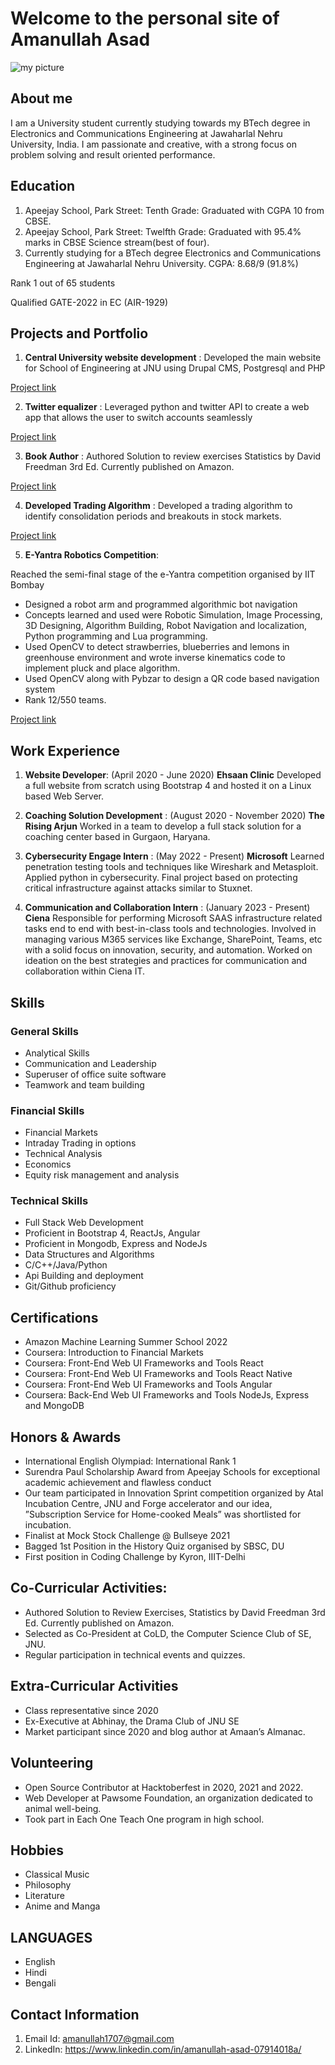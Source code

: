 # Welcome to the personal site of Amanullah Asad

![my picture](/assets/profilepicturesuit.jpeg)

## About me

I am a University student currently studying towards my BTech degree in Electronics and Communications Engineering at Jawaharlal Nehru University, India. I am passionate and creative, with a strong focus on problem solving and result oriented performance. 

## Education

1. Apeejay School, Park Street: Tenth Grade: Graduated with CGPA 10 from CBSE. 
2. Apeejay School, Park Street: Twelfth Grade: Graduated with 95.4% marks in CBSE Science stream(best of four).
3. Currently studying for a BTech degree Electronics and Communications Engineering at Jawaharlal Nehru University.
CGPA: 8.68/9 (91.8%)

Rank 1 out of 65 students

Qualified GATE-2022 in EC (AIR-1929)


## Projects and Portfolio

1. **Central University website development** : Developed the main website for School of Engineering at JNU using Drupal
CMS, Postgresql and PHP

[Project link](http://soe.jnu.ac.in/)

2. **Twitter equalizer** : Leveraged python and twitter API to create a web app that allows the user to
switch accounts seamlessly

[Project link](https://colab.research.google.com/drive/1YgsnDbAeVKezhCyrqlaGKBBGgSbeUlQJ?usp=sharing)

3. **Book Author** : Authored Solution to review exercises Statistics by David Freedman 3rd Ed.
Currently published on Amazon.

[Project link](https://www.amazon.in/Solution-review-exercises-Statistics-Freedman-ebook/dp/B08DNSTHLD)

4. **Developed Trading Algorithm** : Developed a trading algorithm to identify consolidation periods and
breakouts in stock markets.

[Project link](https://github.com/AmaaniGoose/FinanceProject) 

5. **E-Yantra Robotics Competition**: 

Reached the semi-final stage of the e-Yantra competition organised by IIT Bombay
-  Designed a robot arm and programmed algorithmic bot navigation
-  Concepts learned and used were Robotic Simulation, Image Processing, 3D Designing, Algorithm Building,
Robot Navigation and localization, Python programming and Lua programming.
-  Used OpenCV to detect strawberries, blueberries and lemons in greenhouse environment and wrote inverse
kinematics code to implement pluck and place algorithm.
-  Used OpenCV along with Pybzar to design a QR code based navigation system
-  Rank 12/550 teams.

[Project link](https://portal.e-yantra.org/themeIntro) 

## Work Experience

1. **Website Developer**: (April 2020 - June 2020) 
**Ehsaan Clinic**
Developed a full website from scratch using Bootstrap 4 and hosted it on a Linux based Web Server.

2. **Coaching Solution Development** : (August 2020 - November 2020) 
**The Rising Arjun**
Worked in a team to develop a full stack solution for a coaching center based in Gurgaon, Haryana.

3. **Cybersecurity Engage Intern** : (May 2022 - Present)
**Microsoft**
Learned penetration testing tools and techniques like Wireshark and Metasploit. Applied python in cybersecurity.
Final project based on protecting critical infrastructure against attacks similar to Stuxnet.

4. **Communication and Collaboration Intern** : (January 2023 - Present)
**Ciena**
Responsible for performing Microsoft SAAS infrastructure related tasks end to
end with best-in-class tools and technologies. Involved in managing various
M365 services like Exchange, SharePoint, Teams, etc with a solid focus on innovation,
security, and automation. Worked on ideation on the best strategies
and practices for communication and collaboration within Ciena IT.


## Skills 

### General Skills
-  Analytical Skills
- Communication and Leadership
- Superuser of office suite software
- Teamwork and team building

### Financial Skills
- Financial Markets
- Intraday Trading in options
- Technical Analysis
- Economics
- Equity risk management and analysis

### Technical Skills
- Full Stack Web Development
- Proficient in Bootstrap 4, ReactJs, Angular
- Proficient in Mongodb, Express and NodeJs
- Data Structures and Algorithms
- C/C++/Java/Python
- Api Building and deployment
- Git/Github proficiency

## Certifications

- Amazon Machine Learning Summer School 2022
- Coursera: Introduction to Financial Markets
- Coursera:  Front-End Web UI Frameworks and Tools React
- Coursera:  Front-End Web UI Frameworks and Tools React Native
- Coursera:  Front-End Web UI Frameworks and Tools Angular
- Coursera:  Back-End Web UI Frameworks and Tools NodeJs, Express and MongoDB

## Honors & Awards

-  International English Olympiad: International Rank 1
-  Surendra Paul Scholarship Award from Apeejay Schools for exceptional academic achievement and flawless
conduct
-  Our team participated in Innovation Sprint competition organized by Atal Incubation Centre, JNU and Forge
accelerator and our idea, ”Subscription Service for Home-cooked Meals” was shortlisted for incubation.
-  Finalist at Mock Stock Challenge @ Bullseye 2021
-  Bagged 1st Position in the History Quiz organised by SBSC, DU
-  First position in Coding Challenge by Kyron, IIIT-Delhi

## Co-Curricular Activities: 

-  Authored Solution to Review Exercises, Statistics by David Freedman 3rd Ed. Currently published on Amazon.
-  Selected as Co-President at CoLD, the Computer Science Club of SE, JNU.
-  Regular participation in technical events and quizzes.

## Extra-Curricular Activities

-  Class representative since 2020
-  Ex-Executive at Abhinay, the Drama Club of JNU SE
-  Market participant since 2020 and blog author at Amaan’s Almanac.

## Volunteering

-  Open Source Contributor at Hacktoberfest in 2020, 2021 and 2022.
-  Web Developer at Pawsome Foundation, an organization dedicated to animal well-being.
-  Took part in Each One Teach One program in high school.

## Hobbies

- Classical Music
- Philosophy
- Literature
- Anime and Manga

## LANGUAGES
-  English
-  Hindi
-  Bengali

## Contact Information

1. Email Id: amanullah1707@gmail.com
2. LinkedIn: https://www.linkedin.com/in/amanullah-asad-07914018a/
